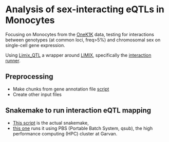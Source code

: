 # Analysis of sex-interacting eQTLs in Monocytes

Focusing on Monocytes from the [OneK1K](https://onek1k.org/) data, testing for interactions between genotypes (at common loci, freq>5%) and chromosomal sex on single-cell gene expression.

Using [Limix_QTL](https://github.com/single-cell-genetics/limix_qtl) a wrapper around [LIMIX](https://github.com/limix/glimix-core), specifically the [interaction runner](https://github.com/single-cell-genetics/limix_qtl/blob/master/Limix_QTL/run_interaction_QTL_analysis.py).

## Preprocessing

* Make chunks from gene annotation file [script](create_chunks.R)
* Create other input files


## Snakemake to run interaction eQTL mapping 

* [This script](snakemake_sex_interaction.smk) is the actual snakemake,
* [this one](snakemake_runner.sh) runs it using PBS (Portable Batch System, qsub), the high performance computing (HPC) cluster at Garvan.
